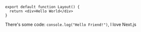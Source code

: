 ```tsx
export default function Layout() {
  return <div>Hello World</div>
}
```

There's some code: `console.log("Hello Friend!")`, I love Next.js